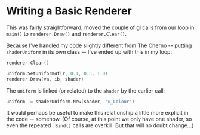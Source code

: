 # Writing a Basic Renderer

This was fairly straightforward; moved the couple of gl calls from our loop in `main()` to `renderer.Draw()` and `renderer.Clear()`.

Because I've handled my code slightly different from The Cherno -- putting `shaderUniform` in its own class -- I've ended up with this in my loop:

```go
renderer.Clear()

uniform.SetUniform4f(r, 0.1, 0.3, 1.0)
renderer.Draw(va, ib, shader)
```

The `uniform` is linked (or related) to the `shader` by the earlier call:

```go
uniform := shaderUniform.New(shader, "u_Colour")
```

It would perhaps be useful to make this relationship a little more explicit in the code -- somehow. (Of course, at this point we only have one shader, so even the repeated `.Bind()` calls are overkill. But that will no doubt change...)
